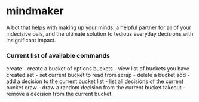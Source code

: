 # mindmaker

A bot that helps with making up your minds, a helpful partner for
all of your indecisive pals, and the ultimate solution to tedious
everyday decisions with insignificant impact.

### Current list of available commands

create - create a bucket of options
buckets - view list of buckets you have created
set - set current bucket to read from
scrap - delete a bucket
add - add a decision to the current bucket
list - list all decisions of the current bucket
draw - draw a random decision from the current bucket
takeout - remove a decision from the current bucket
